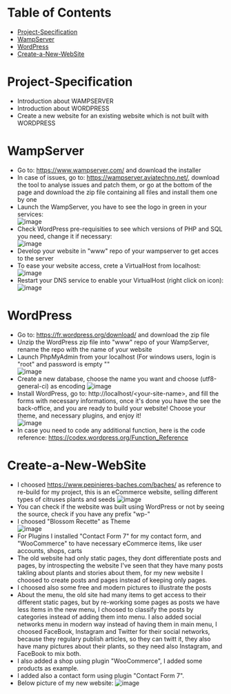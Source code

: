# Table of Contents 
- [Project-Specification](#Project-Specification) 
- [WampServer](#WampServer) 
- [WordPress](#WordPress) 
- [Create-a-New-WebSite](#Create-a-New-WebSite) 


# Project-Specification
- Introduction about WAMPSERVER
- Introduction about WORDPRESS
- Create a new website for an existing website which is not built with WORDPRESS


# WampServer  
- Go to: https://www.wampserver.com/ and download the installer  
- In case of issues, go to: https://wampserver.aviatechno.net/, download the tool to analyse issues and patch them, or go at the bottom of the page and download the zip file containing all files and install them one by one
- Launch the WampServer, you have to see the logo in green in your services:    
![image](https://user-images.githubusercontent.com/61125395/120862671-a129e180-c589-11eb-9927-b517dd4fab6b.png)
- Check WordPress pre-requisities to see which versions of PHP and SQL you need, change it if necessary:  
![image](https://user-images.githubusercontent.com/61125395/120863034-31682680-c58a-11eb-9d31-b948da326fdf.png)  
- Develop your website in "www" repo of your wampserver to get acces to the server  
- To ease your website access, crete a VirtualHost from localhost:  
![image](https://user-images.githubusercontent.com/61125395/120864060-e5b67c80-c58b-11eb-83b5-14e101c1e243.png)  
- Restart your DNS service to enable your VirtualHost (right click on icon):  
![image](https://user-images.githubusercontent.com/61125395/120864238-30d08f80-c58c-11eb-9fad-b58832b274d3.png)  


# WordPress
* Go to: https://fr.wordpress.org/download/ and download the zip file
* Unzip the WordPress zip file into "www" repo of your WampServer, rename the repo with the name of your website  
* Launch PhpMyAdmin from your localhost (For windows users, login is "root" and password is empty ""  
![image](https://user-images.githubusercontent.com/61125395/120865285-07b0fe80-c58e-11eb-86e5-fedfec6ce10a.png)  
* Create a new database, choose the name you want and choose (utf8-general-ci) as encoding
![image](https://user-images.githubusercontent.com/61125395/120865664-c2d99780-c58e-11eb-8a8e-97246c1acd5a.png)  
* Install WordPress, go to: http://localhost/<your-site-name\>, and fill the forms with necessary informations, once it's done you have the see the back-office, and you are ready to build your website! Choose your theme, and necessary plugins, and enjoy it!  
![image](https://user-images.githubusercontent.com/61125395/120866019-6f1b7e00-c58f-11eb-856a-7c1bd6f99ac8.png)
* In case you need to code any additional function, here is the code reference: https://codex.wordpress.org/Function_Reference


# Create-a-New-WebSite 
* I choosed https://www.pepinieres-baches.com/baches/ as reference to re-build for my project, this is an eCommerce website, selling different types of citruses plants and seeds 
![image](https://user-images.githubusercontent.com/61125395/120866588-90309e80-c590-11eb-8d7f-c10df16242e2.png)
* You can check if the website was built using WordPress or not by seeing the source, check if you have any prefix "wp-"
* I choosed "Blossom Recette" as Theme  
![image](https://user-images.githubusercontent.com/61125395/120867266-dd614000-c591-11eb-832e-7a83f84ce029.png)  
* For Plugins I installed "Contact Form 7" for my contact form, and "WooCommerce" to have necessary eCommerce items, like user accounts, shops, carts  
* The old website had only static pages, they dont differentiate posts and pages, by introspecting  the website I've seen that they have many posts takling about plants and stories about them, for my new website I choosed to create posts and pages instead of keeping only pages.  
* I choosed also some free and modern pictures to illustrate the posts  
* About the menu, the old site had many items to get access to their different static pages, but by re-working some pages as posts we have less items in the new menu, I choosed to classify the posts by categories instead of adding them into menu. I also added social networks menu in modern way instead of having them in main menu, I choosed FaceBook, Instagram and Twitter for their social networks, because they regulary publish articles, so they can twitt it, they also have many pictures about their plants, so they need also Instagram, and FaceBook to mix both.
* I also added a shop using plugin "WooCommerce", I added some products as example.  
* I added also a contact form using plugin "Contact Form 7".  
* Below picture of my new website:
![image](https://user-images.githubusercontent.com/61125395/120869173-1d2a2680-c596-11eb-8464-d80df67844e1.png)

